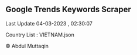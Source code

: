 

## Google Trends Keywords Scraper 
 
Last Update 04-03-2023 , 02:30:07

Country List :
VIETNAM.json



© Abdul Muttaqin 
